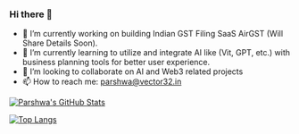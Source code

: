 ### Hi there 👋

<!--
**ParshwaS/ParshwaS** is a ✨ _special_ ✨ repository because its `README.md` (this file) appears on your GitHub profile.

Here are some ideas to get you started:
-->
- 🔭 I’m currently working on building Indian GST Filing SaaS AirGST (Will Share Details Soon).
- 🌱 I’m currently learning to utilize and integrate AI like (Vit, GPT, etc.) with business planning tools for better user experience.
- 👯 I’m looking to collaborate on AI and Web3 related projects
- 📫 How to reach me: [parshwa@vector32.in](mailto:parshwa@vector32.in)
<!-- - ⚡ Fun fact: -->

[![Parshwa's GitHub Stats](https://github-readme-stats.vercel.app/api?username=parshwas&count_private=true&show_icons=true&theme=tokyonight)](https://github.com/ParshwaS)

[![Top Langs](https://github-readme-stats.vercel.app/api/top-langs/?username=yash-2523&layout=compact&show_icons=true&theme=tokyonight)](https://github.com/ParshwaS)

